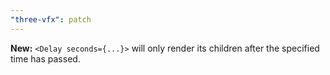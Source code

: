 ```yaml
---
"three-vfx": patch
---
```


**New:** `<Delay seconds={...}>` will only render its children after the specified time has passed.
